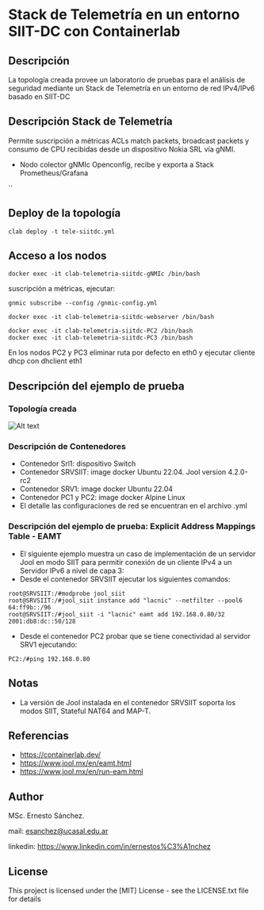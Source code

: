 # Stack de Telemetría en un entorno SIIT-DC con Containerlab
  
## Descripción
La topología creada provee un laboratorio de pruebas para el análisis de seguridad mediante un Stack de Telemetría en un entorno de red IPv4/IPv6 basado en SIIT-DC 

## Descripción Stack de Telemetría
Permite suscripción a métricas ACLs match packets, broadcast packets y consumo de CPU recibidas desde un dispositivo Nokia SRL vía gNMI. 
* Nodo colector gNMIc Openconfig, recibe y exporta a Stack Prometheus/Grafana  

``
## Deploy de la topología
```console
clab deploy -t tele-siitdc.yml
```
## Acceso a los nodos

```console
docker exec -it clab-telemetria-siitdc-gNMIc /bin/bash
```
suscripción a métricas, ejecutar:
```console
gnmic subscribe --config /gnmic-config.yml
```
```console
docker exec -it clab-telemetria-siitdc-webserver /bin/bash
```
```console
docker exec -it clab-telemetria-siitdc-PC2 /bin/bash
docker exec -it clab-telemetria-siitdc-PC3 /bin/bash
```
En los nodos PC2 y PC3 eliminar ruta por defecto en eth0 y ejecutar cliente dhcp con dhclient eth1
## Descripción del ejemplo de prueba 
### Topología creada
![Alt text](images/toposiitdc.png)

### Descripción de Contenedores
* Contenedor Srl1: dispositivo Switch
* Contenedor SRVSIIT: image docker Ubuntu 22.04. Jool version 4.2.0-rc2
* Contenedor SRV1: image docker Ubuntu 22.04
* Contenedor PC1 y PC2: image docker Alpine Linux
* El detalle las configuraciones de red se encuentran en el archivo .yml

### Descripción del ejemplo de prueba: Explicit Address Mappings Table - EAMT

* El siguiente ejemplo muestra un caso de implementación de un servidor Jool en modo SIIT para permitir conexión de un cliente IPv4 a un Servidor IPv6 a nivel de capa 3:
* Desde el contenedor SRVSIIT ejecutar los siguientes comandos:
```console
root@SRVSIIT:/#modprobe jool_siit
root@SRVSIIT:/#jool_siit instance add "lacnic" --netfilter --pool6 64:ff9b::/96
root@SRVSIIT:/#jool_siit -i "lacnic" eamt add 192.168.0.80/32 2001:db8:dc::50/128
```
* Desde el contenedor PC2 probar que se tiene conectividad al servidor SRV1 ejecutando:
```console
PC2:/#ping 192.168.0.80
```
## Notas
* La versión de Jool instalada en el contenedor SRVSIIT soporta los modos SIIT, Stateful NAT64 and MAP-T.
  
## Referencias
* https://containerlab.dev/
* https://www.jool.mx/en/eamt.html
* https://www.jool.mx/en/run-eam.html

## Author

MSc. Ernesto Sánchez. 

mail: esanchez@ucasal.edu.ar

linkedin: https://www.linkedin.com/in/ernestos%C3%A1nchez


## License

This project is licensed under the [MIT] License - see the LICENSE.txt file for details


